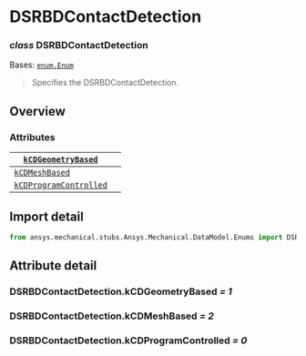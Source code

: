 <a id="dsrbdcontactdetection"></a>

# DSRBDContactDetection

<a id="DSRBDContactDetection"></a>

### *class* DSRBDContactDetection

Bases: [`enum.Enum`](https://docs.python.org/3/library/enum.html#enum.Enum)

> Specifies the DSRBDContactDetection.

> <!-- !! processed by numpydoc !! -->

<a id="overview"></a>

## Overview

### Attributes

| [`kCDGeometryBased`](#DSRBDContactDetection.kCDGeometryBased)         |    |
|-----------------------------------------------------------------------|----|
| [`kCDMeshBased`](#DSRBDContactDetection.kCDMeshBased)                 |    |
| [`kCDProgramControlled`](#DSRBDContactDetection.kCDProgramControlled) |    |

<a id="import-detail"></a>

## Import detail

```python
from ansys.mechanical.stubs.Ansys.Mechanical.DataModel.Enums import DSRBDContactDetection
```

<a id="attribute-detail"></a>

## Attribute detail

<a id="DSRBDContactDetection.kCDGeometryBased"></a>

### DSRBDContactDetection.kCDGeometryBased *= 1*

<a id="DSRBDContactDetection.kCDMeshBased"></a>

### DSRBDContactDetection.kCDMeshBased *= 2*

<a id="DSRBDContactDetection.kCDProgramControlled"></a>

### DSRBDContactDetection.kCDProgramControlled *= 0*
